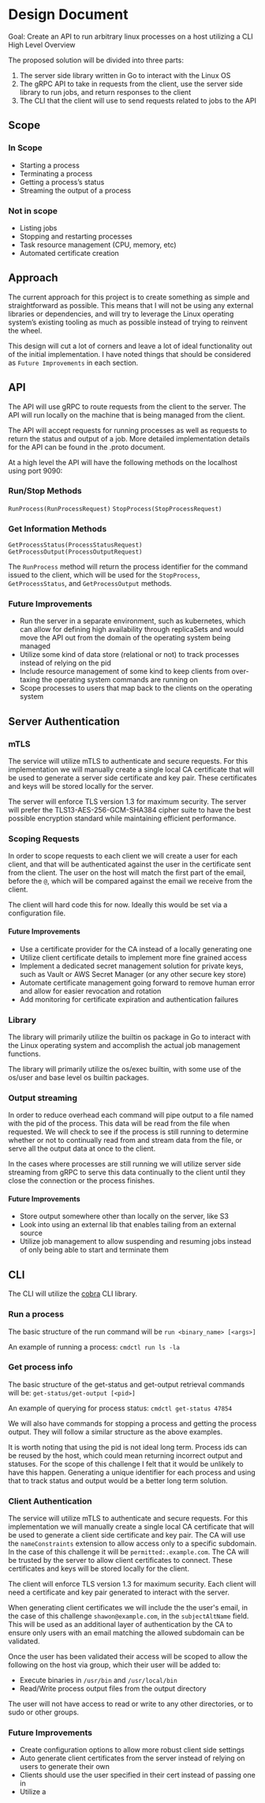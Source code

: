 # Design Document

Goal: Create an API to run arbitrary linux processes on a host utilizing a CLI
High Level Overview

The proposed solution will be divided into three parts:
1. The server side library written in Go to interact with the Linux OS
2. The gRPC API to take in requests from the client, use the server side library to run jobs, and return responses to the client
3. The CLI that the client will use to send requests related to jobs to the API

## Scope

### In Scope
* Starting a process
* Terminating a process
* Getting a process’s status
* Streaming the output of a process 

### Not in scope
* Listing jobs
* Stopping and restarting processes
* Task resource management (CPU, memory, etc)
* Automated certificate creation

## Approach
The current approach for this project is to create something as simple and straightforward as possible. This means that I will not be using any external libraries or dependencies, and will try to leverage the Linux operating system’s existing tooling as much as possible instead of trying to reinvent the wheel. 

This design will cut a lot of corners and leave a lot of ideal functionality out of the initial implementation. I have noted things that should be considered as `Future Improvements` in each section.

## API
The API will use gRPC to route requests from the client to the server. The API will run locally on the machine that is being managed from the client.

The API will accept requests for running processes as well as requests to return the status and output of a job. More detailed implementation details for the API can be found in the .proto document.

At a high level the API will have the following methods on the localhost using port 9090:

### Run/Stop Methods
`RunProcess(RunProcessRequest)`
`StopProcess(StopProcessRequest)`

### Get Information Methods
`GetProcessStatus(ProcessStatusRequest)`
`GetProcessOutput(ProcessOutputRequest)`

The `RunProcess` method will return the process identifier for the command issued to the client, which will be used for the `StopProcess`, `GetProcessStatus`, and `GetProcessOutput` methods.

### Future Improvements
* Run the server in a separate environment, such as kubernetes, which can allow for defining high availability through replicaSets and would move the API out from the domain of the operating system being managed
* Utilize some kind of data store (relational or not) to track processes instead of relying on the pid
* Include resource management of some kind to keep clients from over-taxing the operating system commands are running on
* Scope processes to users that map back to the clients on the operating system

## Server Authentication

### mTLS
The service will utilize mTLS to authenticate and secure requests. For this implementation we will manually create a single local CA certificate that will be used to generate a server side certificate and key pair. These certificates and keys will be stored locally for the server.

The server will enforce TLS version 1.3 for maximum security. The server will prefer the TLS13-AES-256-GCM-SHA384 cipher suite to have the best possible encryption standard while maintaining efficient performance. 

### Scoping Requests
In order to scope requests to each client we will create a user for each client, and that will be authenticated against the user in the certificate sent from the client. The user on the host will match the first part of the email, before the `@`, which will be compared against the email we receive from the client. 

The client will hard code this for now. Ideally this would be set via a configuration file. 

#### Future Improvements
* Use a certificate provider for the CA instead of a locally generating one
* Utilize client certificate details to implement more fine grained access
* Implement a dedicated secret management solution for private keys, such as Vault or AWS Secret Manager (or any other secure key store)
* Automate certificate management going forward to remove human error and allow for easier revocation and rotation
* Add monitoring for certificate expiration and authentication failures

### Library
The library will primarily utilize the builtin os package in Go to interact with the Linux operating system and accomplish the actual job management functions.

The library will primarily utilize the os/exec builtin, with some use of the os/user and base level os builtin packages.

### Output streaming
In order to reduce overhead each command will pipe output to a file named with the pid of the process. This data will be read from the file when requested. We will check to see if the process is still running to determine whether or not to continually read from and stream data from the file, or serve all the output data at once to the client. 

In the cases where processes are still running we will utilize server side streaming from gRPC to serve this data continually to the client until they close the connection or the process finishes.

#### Future Improvements
* Store output somewhere other than locally on the server, like S3
* Look into using an external lib that enables tailing from an external source
* Utilize job management to allow suspending and resuming jobs instead of only being able to start and terminate them

## CLI
The CLI will utilize the [cobra](https://github.com/spf13/cobra) CLI library.

### Run a process
The basic structure of the run command will be `run <binary_name> [<args>]`

An example of running a process: `cmdctl run ls -la`

### Get process info
The basic structure of the get-status and get-output retrieval commands will be: `get-status/get-output [<pid>]`

An example of querying for process status: `cmdctl get-status 47854`

We will also have commands for stopping a process and getting the process output. They will follow a similar structure as the above examples.

It is worth noting that using the pid is not ideal long term. Process ids can be reused by the host, which could mean returning incorrect output and statuses. For the scope of this challenge I felt that it would be unlikely to have this happen. Generating a unique identifier for each process and using that to track status and output would be a better long term solution.

### Client Authentication
The service will utilize mTLS to authenticate and secure requests. For this implementation we will manually create a single local CA certificate that will be used to generate a client side certificate and key pair. The CA will use the `nameConstraints` extension to allow access only to a specific subdomain. In the case of this challenge it will be `permitted:.example.com`. The CA will be trusted by the server to allow client certificates to connect. These certificates and keys will be stored locally for the client.

The client will enforce TLS version 1.3 for maximum security. Each client will need a certificate and key pair generated to interact with the server.

When generating client certificates we will include the the user's email, in the case of this challenge `shawon@example.com`, in the `subjectAltName` field. This will be used as an additional layer of authentication by the CA to ensure only users with an email matching the allowed subdomain can be validated. 

Once the user has been validated their access will be scoped to allow the following on the host via group, which their user will be added to:
* Execute binaries in `/usr/bin` and `/usr/local/bin`
* Read/Write process output files from the output directory

The user will not have access to read or write to any other directories, or to sudo or other groups.

### Future Improvements
* Create configuration options to allow more robust client side settings
* Auto generate client certificates from the server instead of relying on users to generate their own
* Clients should use the user specified in their cert instead of passing one in
* Utilize a 
